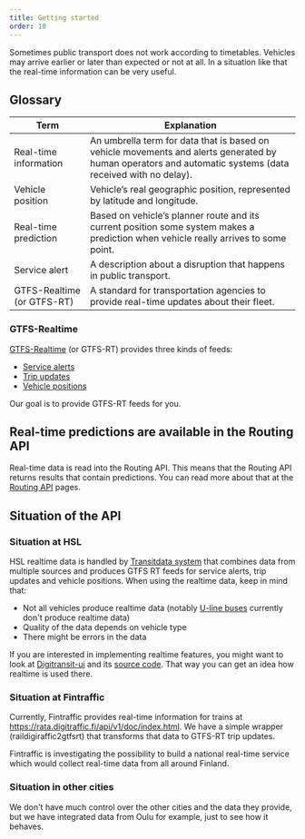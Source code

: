 ```yaml
---
title: Getting started
order: 10
---
```


Sometimes public transport does not work according to timetables. Vehicles may arrive earlier or later than expected or not at all. In a situation like that the real-time information can be very useful.

## Glossary

| Term                       | Explanation                     |
|----------------------------|---------------------------------|
| Real-time information      | An umbrella term for data that is based on vehicle movements and alerts generated by human operators and automatic systems (data received with no delay).
| Vehicle position           | Vehicle’s real geographic position, represented by latitude and longitude.
| Real-time prediction       | Based on vehicle’s planner route and its current position some system makes a prediction when vehicle really arrives to some point.
| Service alert	             | A description about a disruption that happens in public transport.
| GTFS-Realtime (or GTFS-RT) | A standard for transportation agencies to provide real-time updates about their fleet.

### GTFS-Realtime

[GTFS-Realtime](https://developers.google.com/transit/gtfs-realtime/) (or GTFS-RT) provides three kinds of feeds:

- [Service alerts](https://developers.google.com/transit/gtfs-realtime/guides/service-alerts)
- [Trip updates](https://developers.google.com/transit/gtfs-realtime/guides/trip-updates)
- [Vehicle positions](https://developers.google.com/transit/gtfs-realtime/guides/vehicle-positions)

Our goal is to provide GTFS-RT feeds for you.

## Real-time predictions are available in the Routing API
Real-time data is read into the Routing API. This means that the Routing API returns results that contain predictions. You can read more about that at the [Routing API](../../1-routing-api/) pages.

## Situation of the API

### Situation at HSL
HSL realtime data is handled by [Transitdata system](https://github.com/HSLdevcom/transitdata) that combines data from multiple sources and produces GTFS RT feeds for service alerts, trip updates and vehicle positions. When using the realtime data, keep in mind that:
* Not all vehicles produce realtime data (notably [U-line buses](https://www.hsl.fi/en/timetables-and-routes/u-line-services) currently don't produce realtime data)
* Quality of the data depends on vehicle type
* There might be errors in the data

If you are interested in implementing realtime features, you might want to look at [Digitransit-ui](../../../user-interfaces/1-digitransit-ui/) and its [source code](https://github.com/HSLdevcom/digitransit-ui). That way you can get an idea how realtime is used there.

### Situation at Fintraffic
Currently, Fintraffic provides real-time information for trains at https://rata.digitraffic.fi/api/v1/doc/index.html. We have a simple wrapper (raildigiraffic2gtfsrt) that transforms that data to GTFS-RT trip updates.

Fintraffic is investigating the possibility to build a national real-time service which would collect real-time data from all around Finland.

### Situation in other cities
We don't have much control over the other cities and the data they provide, but we have integrated data from Oulu for example, just to see how it behaves.
